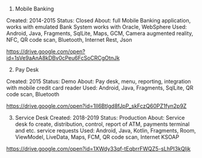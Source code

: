 1. Mobile Banking 

Created: 2014-2015
Status: Closed
About: full Mobile Banking application, works with emulated Bank System works with Oracle, WebSphere
Used: Android, Java, Fragments, SqlLite, Maps, GCM, Camera augmented reality, NFC, QR code scan, Bluetooth, Internet Rest, Json 

https://drive.google.com/open?id=1sVe9aAnA8kDBv0cPeu6FcSoCRCgOtnJk

2. Pay Desk 

Created: 2015
Status: Demo
About: Pay desk, menu, reporting, integration with mobile credit card reader
Used: Android, Java, Fragments, SqlLite, QR code scan, Bluetooth

https://drive.google.com/open?id=1II6Btlgd8fJpP_skFczQ60PZ1fyn2p9Z

3. Service Desk
Created: 2018-2019
Status: Production
About: Service desk fo create, distribution, control, report of ATM, payments terminal and etc. service requests
Used: Android, Java, Kotlin, Fragments, Room, ViewModel, LiveData, Maps, FCM, QR code scan, Internet KSOAP 

https://drive.google.com/open?id=1XWdy33qf-tEqbrrFWQZ5-sLhPI3kQIjk


